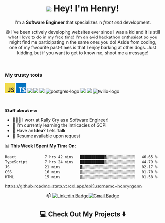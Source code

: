 <h1 align="center"><img src="https://media.giphy.com/media/hvRJCLFzcasrR4ia7z/giphy.gif" width="25px"> Hey! I'm Henry!</h1>

<p align="center">
  I'm a <strong>Software Engineer</strong>  that specializes in <i>front end</i> development.

<p align="center"> 
😄 I've been actively developing websites ever since I was a kid and it is still what I love to do in my free time! I'm an avid hackathon enthusiast so you might find me participating in the same ones you do! Aside from coding, one of my favourite past-times is that I enjoy barking at other dogs. Just kidding, but if you want to get to know me, shoot me a message! 
</p>

<br>

### My trusty tools
<p> 
  
  <a href="https://en.wikipedia.org/wiki/JavaScript" title="JavaScript"><img src="javascript.png" /></a>
  <a href="https://www.typescriptlang.org/" title="TypeScript"><img src="typescript.png" /></a>
  <img src="https://cdn.jsdelivr.net/gh/devicons/devicon@latest/icons/react/react-original.svg" width="35px">
  <img src="https://cdn.jsdelivr.net/gh/devicons/devicon@latest/icons/html5/html5-plain.svg" width="35px">
  <img src="https://cdn.jsdelivr.net/gh/devicons/devicon@latest/icons/css3/css3-plain.svg" width="35px">
  <img src="https://res.cloudinary.com/nico1711/image/upload/c_scale,h_30/v1598849660/postgresql_zsfd9p.png" alt="postgres-logo" width="35px">
  <img src="https://cdn.jsdelivr.net/gh/devicons/devicon@latest/icons/nodejs/nodejs-plain.svg" width="35px">
  <img src="https://cdn.jsdelivr.net/gh/devicons/devicon@latest/icons/git/git-original.svg" width="35px">
  <img src="https://res.cloudinary.com/nico1711/image/upload/c_scale,h_30/v1598849650/twilio_j6qvbk.png" width="35px" alt="twilio-logo">
  
</p>

<br>



**Stuff about me:**

- 👨🏽‍💻 I work at Rally Cry as a Software Engineer!
- 🌱 I'm currently learning the intricacies of GCP!
- 💬 Have an **Idea**? Lets **Talk**!
- 📝 Resume available upon request




📊 **This Week I Spent My Time On:**

```                                                    
React             7 hrs 42 mins   ███████████▓░░░░░░░░░░░░░   46.65 % 
TypeScript        7 hrs 24 mins   ███████████▒░░░░░░░░░░░░░   44.79 % 
JS                21 mins         ▓░░░░░░░░░░░░░░░░░░░░░░░░   02.17 % 
CSS               16 mins         ▒░░░░░░░░░░░░░░░░░░░░░░░░   01.70 % 
HTML              15 mins         ▒░░░░░░░░░░░░░░░░░░░░░░░░   01.58 % 
```


https://github-readme-stats.vercel.app/api?username=henryngann


<div align="center">
  
📫 [![Linkedin Badge](https://img.shields.io/badge/-henryngann-blue?style=flat-square&logo=Linkedin&logoColor=white&link=https://www.linkedin.com/in/henry-ngan-183620b6)](https://www.linkedin.com/in/henry-ngan-183620b6)[![Gmail Badge](https://img.shields.io/badge/-henrynganwork@gmail.com-c14438?style=flat-square&logo=Gmail&logoColor=white&link=mailto:henrynganwork@gmail.com)](mailto:henrynganwork@gmail.com)

</div>

<h2  align="center">💻 Check Out My Projects ⬇️ </h2>
